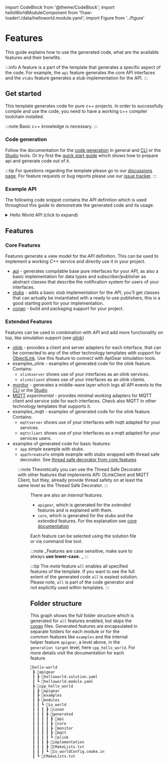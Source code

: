 import CodeBlock from '@theme/CodeBlock';
import helloWorldModuleComponent from '!!raw-loader!./data/helloworld.module.yaml';
import Figure from '../figure'

# Features

This guide explains how to use the generated code, what are the available features and their benefits.

:::info
A feature is a part of the template that generates a specific aspect of the code. For example, the `api` feature generates the core API interfaces and the `stubs` feature generates a stub implementation for the API.
:::

## Get started

This template generates code for pure c++ projects. In order to successfully compile and use the code, you need to have a working c++ compiler toolchain installed.

:::note
Basic c++ knowledge is necessary.
:::

### Code generation

Follow the documentation for the [code generation](/docs/guide/intro) in general and [CLI](/docs/cli/generate) or the [Studio](/docs/studio/intro) tools.
Or try first the [quick start guide](../quickstart/index.md) which shows how to prepare api and generate code out of it.

:::tip
For questions regarding the template please go to our [discussions page](https://github.com/orgs/apigear-io/discussions). For feature requests or bug reports please use our [issue tracker](https://github.com/apigear-io/template-cpp14/issues).
:::

### Example API

The following code snippet contains the _API_ definition which is used throughout this guide to demonstrate the generated code and its usage.

<details>
    <summary>Hello World API (click to expand)</summary>
    <CodeBlock language="yaml" showLineNumbers>{helloWorldModuleComponent}</CodeBlock>
</details>

## Features

### Core Features

Features generate a view model for the _API_ definition. This can be used to implement a working _C++_ service and directly use it in your project.

- [api](api.md) - generates compilable base pure interfaces for your _API_, as also a basic implementation for data types and subscriber/publisher as abstract classes that describe the notification system for users of your interfaces.
- [stubs](stubs.md) - adds a basic stub implementation for the _API_, you'll get classes that can actually be instantiated with a ready to use publishers, this is a good starting point for your implementation.
- [conan](conan.md) - build and packaging support for your project.

### Extended Features

Features can be used in combination with _API_ and add more functionality on top, like simulation support (see [olink](olink.md#simulation))

- [olink](olink.md) - provides a client and server adapters for each interface, that can be connected to any of the other technology templates with support for [ObjectLink](/docs/advanced/objectlink/intro). Use this feature to connect with ApiGear simulation tools.
- examples_olink - examples of generated code for the olink feature. Contains:
	- `olinkserver` shows use of your interfaces as an olink services.
	- `olinkclient` shows use of your interfaces as an olink clients.
- [monitor](monitor.md) - generates a middle-ware layer which logs all API events to the [CLI](/docs/cli/intro) or the [Studio](/docs/studio/intro)
- [MQTT](mqtt.md) _experimental_ - provides minimal working adapters for MQTT client and service side for each interfaces. Check also MQTT in other technology templates that supports it.
- examples_mqtt - examples of generated code for the olink feature. Contains:
	- `mqttserver` shows use of your interfaces with mqtt adapted for your services.
	- `mqttclient` shows use of your interfaces as a mqtt adapted for your services users.
- examples of generated code for basic features:
  - `app` simple example with stubs.
  - `appthreadsafe` simple example with stubs wrapped with thread safe decorator. See [thread safe decorator from core features](stubs.md#core)

<Figure caption="Overview of features for user application, including receiving data from network: Bottom floor shows possible inputs for your API, you can either obtain data from the network with OLink or MQTT or use local (thread safe if necessary) implementation." src="/img/features/featuresApp.png" />

:::note
Theoretically you can use the Thread Safe Decorator with other features that implements API: OLinkClient and MQTT Client, but they, already provide thread safety on at least the same level as the Thread Safe Decorator.
:::

<Figure caption="Overview of features for user application, including publishing data through network: Topmost floor shows your options for using your local implementation (bottom floor): you can use it in your local app and/or use method of sharing the data with clients in the network. Consider then using thread safe version of your implementation." src="/img/features/featuresServer.png" />

There are also an _internal_ features:

- `apigear`, which is generated for the _extended_ features and is explained with them.
- `core`, which is generated for the stubs and the _extended_ features. For the explanation see [core documentation](stubs.md#core)

Each feature can be selected using the solution file or via command line tool.

:::note
_Features are case sensitive, make sure to always **use lower-case.** _
:::

:::tip
The _meta_ feature `all` enables all specified features of the template. If you want to see the full extent of the generated code `all` is easiest solution.
Please note, `all` is part of the code generator and not explicitly used within templates.
:::

## Folder structure

This graph shows the full folder structure which is generated for `all` features enabled, but skips the [conan](conan.md) files. Generated features are encapsulated in separate folders for each module or for the common features like `examples` and the internal helper feature `apigear`, a level above, in the `generation target` level, here `cpp_hello_world`. For more details visit the documentation for each feature.

```bash
📂hello-world
 ┣ 📂apigear
 ┃ ┣ 📜helloworld.solution.yaml
 ┃ ┗ 📜helloworld.module.yaml
 ┣ 📂cpp_hello_world
 ┃ ┣ 📂apigear
 ┃ ┣ 📂examples
 ┃ ┣ 📂modules
 ┃ ┃ ┗ 📂io_world
 ┃ ┃ ┃ ┣ 📂conan
 ┃ ┃ ┃ ┣ 📂generated
 ┃ ┃ ┃ ┃ ┣ 📂api
 ┃ ┃ ┃ ┃ ┣ 📂core
 ┃ ┃ ┃ ┃ ┣ 📂monitor
 ┃ ┃ ┃ ┃ ┣ 📂mqtt
 ┃ ┃ ┃ ┃ ┗ 📂olink
 ┃ ┃ ┃ ┣ 📂implementation
 ┃ ┃ ┃ ┣ 📜CMakeLists.txt
 ┃ ┃ ┃ ┗ 📜Io_worldConfig.cmake.in
 ┃ ┗ 📜CMakeLists.txt
```
